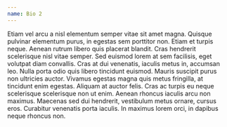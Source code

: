 ```yaml
---
name: Bio 2
---
```

Etiam vel arcu a nisl elementum semper vitae sit amet magna. Quisque pulvinar elementum purus, in egestas sem porttitor
non. Etiam et turpis neque. Aenean rutrum libero quis placerat blandit. Cras hendrerit scelerisque nisl vitae semper.
Sed euismod lorem at sem facilisis, eget volutpat diam convallis. Cras at dui venenatis, iaculis metus in, accumsan leo.
Nulla porta odio quis libero tincidunt euismod. Mauris suscipit purus non ultricies auctor. Vivamus egestas magna quis
metus fringilla, at tincidunt enim egestas. Aliquam at auctor felis. Cras ac turpis eu neque scelerisque scelerisque non
ut enim. Aenean rhoncus iaculis arcu non maximus. Maecenas sed dui hendrerit, vestibulum metus ornare, cursus eros.
Curabitur venenatis porta iaculis. In maximus lorem orci, in dapibus neque rhoncus non.
